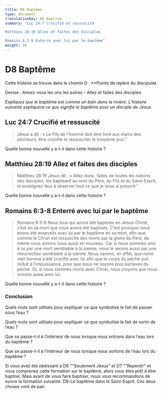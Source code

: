 ```yaml
---
title: D8 Baptême
type: document
translationKey: D8 Baptism
summary: "Luc 24:7 Crucifié et ressuscité	

Matthieu 28:19 Allez et faites des disciples	

Romains 6:3-8 Enterré avec lui par le baptême"
weight: 10
---
```

# D8 Baptême

Cette histoire se trouve dans le chemin D : **Points de repère du discipulat.

Devise : Aimez-vous les uns les autres – Allez et faites des disciples

*Expliquez que le baptême est comme un bain dans la rivière. L’histoire suivante expliquera ce que signifie le baptême pour un disciple de Jésus.*

## Luc 24:7 Crucifié et ressuscité

>   Jésus a dit : « Le Fils de l'homme doit être livré aux mains des pécheurs, être crucifié et ressusciter le troisième jour.”

Quelle bonne nouvelle y a-t-il dans cette histoire ?

## Matthieu 28:19 Allez et faites des disciples

>   Matthieu 28:19 Jésus dit : « Allez donc, faites de toutes les nations des disciples, les baptisant au nom du Père, du Fils et du Saint-Esprit, et enseignez-leur à observer tout ce que je vous ai prescrit.”

Quelle bonne nouvelle y a-t-il dans cette histoire ?

## Romains 6:3-8 Enterré avec lui par le baptême

>   Romains 6:3-8 Nous tous qui avons été baptisés en Jésus-Christ, c’est en sa mort que nous avons été baptisés. C’est pourquoi nous avons été ensevelis avec lui par le baptême en sa mort, afin que, comme le Christ est ressuscité des morts par la gloire du Père, de même nous vivions nous aussi en nouveau. Car si nous sommes unis à lui par une mort semblable à la sienne, nous le serons aussi par une résurrection semblable à la sienne. Nous savons, en effet, que notre vieil homme a été crucifié avec lui afin que le corps du péché soit réduit à l’impuissance, pour que nous ne soyons plus esclaves du péché. Or, si nous sommes morts avec Christ, nous croyons que nous vivrons aussi avec lui.

Quelle bonne nouvelle y a-t-il dans cette histoire ?

### Conclusion

Quels mots sont utilisés pour expliquer ce que symbolise le fait de passer sous l’eau ?

Quels mots sont utilisés pour expliquer ce que symbolise le fait de sortir de l’eau ?

Que se passe-t-il à l’intérieur de nous lorsque nous entrons dans l’eau lors du baptême ?

Que se passe-t-il à l’intérieur de nous lorsque nous sortons de l’eau lors du baptême ?

Si vous avez été obéissant à D6 ""Seulement Jésus" et D7 ""Repentir" et vous comprenez cette formation sur le baptême, alors vous êtes prêt à être baptisé. Mais avant de vous faire baptiser, nous vous recommandons de suivre la formation suivante: D9-Le baptême dans le Saint-Esprit. Ces deux choses vont de pair.

